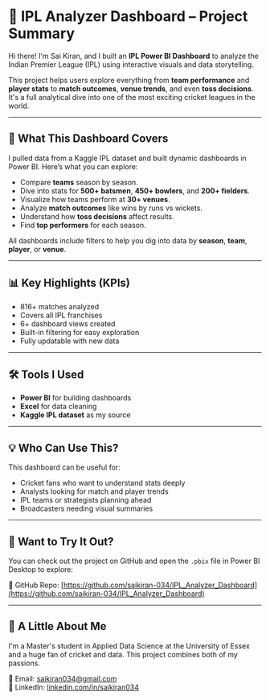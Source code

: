 # 🏏 IPL Analyzer Dashboard – Project Summary

Hi there! I'm Sai Kiran, and I built an **IPL Power BI Dashboard** to analyze the Indian Premier League (IPL) using interactive visuals and data storytelling.

This project helps users explore everything from **team performance** and **player stats** to **match outcomes**, **venue trends**, and even **toss decisions**. It's a full analytical dive into one of the most exciting cricket leagues in the world.

---

## 📌 What This Dashboard Covers

I pulled data from a Kaggle IPL dataset and built dynamic dashboards in Power BI. Here’s what you can explore:

- Compare **teams** season by season.
- Dive into stats for **500+ batsmen**, **450+ bowlers**, and **200+ fielders**.
- Visualize how teams perform at **30+ venues**.
- Analyze **match outcomes** like wins by runs vs wickets.
- Understand how **toss decisions** affect results.
- Find **top performers** for each season.

All dashboards include filters to help you dig into data by **season**, **team**, **player**, or **venue**.

---

## 📊 Key Highlights (KPIs)

- 816+ matches analyzed
- Covers all IPL franchises
- 6+ dashboard views created
- Built-in filtering for easy exploration
- Fully updatable with new data

---

## 🛠 Tools I Used

- **Power BI** for building dashboards  
- **Excel** for data cleaning  
- **Kaggle IPL dataset** as my source  

---

## 💡 Who Can Use This?

This dashboard can be useful for:
- Cricket fans who want to understand stats deeply
- Analysts looking for match and player trends
- IPL teams or strategists planning ahead
- Broadcasters needing visual summaries

---

## 🚀 Want to Try It Out?

You can check out the project on GitHub and open the `.pbix` file in Power BI Desktop to explore:

📂 GitHub Repo: [https://github.com/saikiran-034/IPL_Analyzer_Dashboard](https://github.com/saikiran-034/IPL_Analyzer_Dashboard)

---

## 🙌 A Little About Me

I'm a Master's student in Applied Data Science at the University of Essex and a huge fan of cricket and data. This project combines both of my passions.

📧 Email: saikiran034@gmail.com  
🔗 LinkedIn: [linkedin.com/in/saikiran034](https://www.linkedin.com/in/saikiran034)
